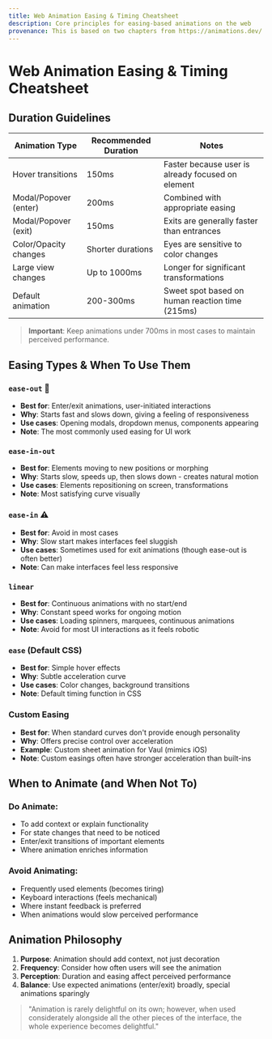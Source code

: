 ```yaml
---
title: Web Animation Easing & Timing Cheatsheet
description: Core principles for easing-based animations on the web
provenance: This is based on two chapters from https://animations.dev/
---
```

# Web Animation Easing & Timing Cheatsheet

## Duration Guidelines

| Animation Type | Recommended Duration | Notes |
|----------------|---------------------|-------|
| Hover transitions | 150ms | Faster because user is already focused on element |
| Modal/Popover (enter) | 200ms | Combined with appropriate easing |
| Modal/Popover (exit) | 150ms | Exits are generally faster than entrances |
| Color/Opacity changes | Shorter durations | Eyes are sensitive to color changes |
| Large view changes | Up to 1000ms | Longer for significant transformations |
| Default animation | 200-300ms | Sweet spot based on human reaction time (215ms) |

> **Important**: Keep animations under 700ms in most cases to maintain perceived performance.

## Easing Types & When To Use Them

### `ease-out` 🌟
- **Best for**: Enter/exit animations, user-initiated interactions
- **Why**: Starts fast and slows down, giving a feeling of responsiveness
- **Use cases**: Opening modals, dropdown menus, components appearing
- **Note**: The most commonly used easing for UI work

### `ease-in-out`
- **Best for**: Elements moving to new positions or morphing
- **Why**: Starts slow, speeds up, then slows down - creates natural motion
- **Use cases**: Elements repositioning on screen, transformations
- **Note**: Most satisfying curve visually

### `ease-in` ⚠️
- **Best for**: Avoid in most cases
- **Why**: Slow start makes interfaces feel sluggish
- **Use cases**: Sometimes used for exit animations (though ease-out is often better)
- **Note**: Can make interfaces feel less responsive

### `linear`
- **Best for**: Continuous animations with no start/end
- **Why**: Constant speed works for ongoing motion
- **Use cases**: Loading spinners, marquees, continuous animations
- **Note**: Avoid for most UI interactions as it feels robotic

### `ease` (Default CSS)
- **Best for**: Simple hover effects
- **Why**: Subtle acceleration curve
- **Use cases**: Color changes, background transitions
- **Note**: Default timing function in CSS

### Custom Easing
- **Best for**: When standard curves don't provide enough personality
- **Why**: Offers precise control over acceleration
- **Example**: Custom sheet animation for Vaul (mimics iOS)
- **Note**: Custom easings often have stronger acceleration than built-ins

## When to Animate (and When Not To)

### Do Animate:
- To add context or explain functionality
- For state changes that need to be noticed
- Enter/exit transitions of important elements
- Where animation enriches information

### Avoid Animating:
- Frequently used elements (becomes tiring)
- Keyboard interactions (feels mechanical)
- Where instant feedback is preferred
- When animations would slow perceived performance

## Animation Philosophy

1. **Purpose**: Animation should add context, not just decoration
2. **Frequency**: Consider how often users will see the animation
3. **Perception**: Duration and easing affect perceived performance
4. **Balance**: Use expected animations (enter/exit) broadly, special animations sparingly

> "Animation is rarely delightful on its own; however, when used considerately alongside all the other pieces of the interface, the whole experience becomes delightful."